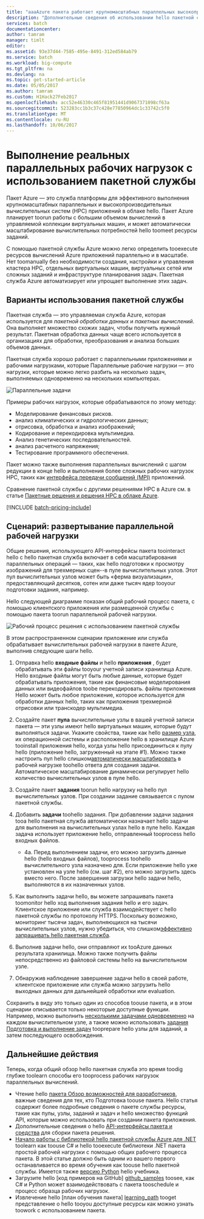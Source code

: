 ```yaml
---
title: "aaaAzure пакета работает крупномасштабных параллельных высокопроизводительных решений в облаке hello | Документы Microsoft"
description: "Дополнительные сведения об использовании hello пакетной службы Azure для крупномасштабных параллельных приложений и рабочих нагрузок HPC"
services: batch
documentationcenter: 
author: tamram
manager: timlt
editor: 
ms.assetid: 93e37d44-7585-495e-8491-312ed584ab79
ms.service: batch
ms.workload: big-compute
ms.tgt_pltfrm: na
ms.devlang: na
ms.topic: get-started-article
ms.date: 05/05/2017
ms.author: tamram
ms.custom: H1Hack27Feb2017
ms.openlocfilehash: acc52e46330c465f81951441d9067371098cf63a
ms.sourcegitcommit: 523283cc1b3c37c428e77850964dc1c33742c5f0
ms.translationtype: MT
ms.contentlocale: ru-RU
ms.lasthandoff: 10/06/2017
---
```

# <a name="run-intrinsically-parallel-workloads-with-batch"></a>Выполнение реальных параллельных рабочих нагрузок с использованием пакетной службы

Пакет Azure — это служба платформы для эффективного выполнения крупномасштабных параллельных и высокопроизводительных вычислительных систем (HPC) приложений в облаке hello. Пакет Azure планирует toorun работы с большим объемом вычислений в управляемой коллекции виртуальных машин, и может автоматически масштабирование вычислительных потребностей hello toomeet ресурсы заданий.

С помощью пакетной службы Azure можно легко определить tooexecute ресурсов вычислений Azure приложений параллельно и в масштабе. Нет toomanually без необходимости создания, настройки и управления кластера HPC, отдельных виртуальных машин, виртуальных сетей или сложных заданий и инфраструктуре планирования задач. Пакетная служба Azure автоматизирует или упрощает выполнение этих задач.

## <a name="use-cases-for-batch"></a>Варианты использования пакетной службы
Пакетная служба — это управляемая служба Azure, которая используется для *пакетной обработки данных* и *пакетных вычислений*. Она выполняет множество схожих задач, чтобы получить нужный результат. Пакетная обработка данных чаще всего используется в организациях для обработки, преобразования и анализа больших объемов данных.

Пакетная служба хорошо работает с параллельными приложениями и рабочими нагрузками, которые Параллельные рабочие нагрузки — это нагрузки, которые можно легко разбить на несколько задач, выполняемых одновременно на нескольких компьютерах.

![Параллельные задачи][1]<br/>

Примеры рабочих нагрузок, которые обрабатываются по этому методу:

* Моделирование финансовых рисков.
* анализ климатических и гидрологических данных;
* отрисовка, обработка и анализ изображений;
* Кодирование и перекодировка мультимедиа.
* Анализ генетических последовательностей.
* анализ расчетного напряжения;
* Тестирование программного обеспечения.

Пакет можно также выполнения параллельных вычислений с шагом редукции в конце hello и выполнения более сложных рабочих нагрузок HPC, таких как [интерфейса передачи сообщений (MPI)](batch-mpi.md) приложений.

Сравнение пакетной службы с другими решениями HPC в Azure см. в статье [Пакетные решения и решения HPC в облаке Azure](batch-hpc-solutions.md).

[!INCLUDE [batch-pricing-include](../../includes/batch-pricing-include.md)]

## <a name="scenario-scale-out-a-parallel-workload"></a>Сценарий: развертывание параллельной рабочей нагрузки
Общие решения, использующего API-интерфейсы пакета toointeract hello с hello пакетная служба включает в себя масштабирования параллельных операций — таких, как hello подготовки к просмотру изображений для трехмерных сцен--в пуле вычислительных узлов. Этот пул вычислительных узлов может быть «ферма визуализации», предоставляющий десятков, сотен или даже тысяч ядер tooyour подготовки задания, например.

Hello следующей диаграмме показан общий рабочий процесс пакета, с помощью клиентского приложения или размещенной службы с помощью пакета toorun параллельной рабочей нагрузки.

![Рабочий процесс решения с использованием пакетной службы][2]

В этом распространенном сценарии приложение или служба обрабатывает вычислительных рабочей нагрузки в пакете Azure, выполнив следующие шаги hello.

1. Отправка hello **входные файлы** и hello **приложения** , будет обрабатывать эти файлы tooyour учетной записи хранилища Azure. Hello входные файлы могут быть любые данные, которые будет обрабатывать приложения, такие как финансовые моделирования данных или видеофайлов toobe перекодировать. файлы приложения Hello может быть любое приложение, которое используется для обработки данных hello, таких как приложения трехмерной отрисовки или транскодер мультимедиа.
2. Создайте пакет **пула** вычислительные узлы в вашей учетной записи пакета — эти узлы имеют hello виртуальных машин, которые будут выполняться задачи. Укажите свойства, такие как hello [размер узла](../cloud-services/cloud-services-sizes-specs.md), их операционной системы и расположение hello в хранилище Azure tooinstall приложения hello, когда узлы hello присоединиться к пулу hello (приложение hello, загруженный на этапе #1). Можно также настроить пул hello слишком[автоматически масштабировать](batch-automatic-scaling.md) в рабочей нагрузке toohello ответа для создания задачи. Автоматическое масштабирование динамически регулирует hello количество вычислительных узлов в пуле hello.
3. Создайте пакет **задания** toorun hello нагрузку на hello пул вычислительных узлов. При создании задание связывается с пулом пакетной службы.
4. Добавить **задачи** toohello задания. При добавлении задачи задания tooa hello пакетная служба автоматически назначает hello задачи для выполнения на вычислительных узлах hello в пуле hello. Каждая задача использует приложение hello, отправленный tooprocess hello входных файлов.
   
   * 4а. Перед выполнением задачи, его можно загрузить данные hello (hello входных файлов), tooprocess toohello вычислительного узла назначено для. Если приложение hello уже установлен на узле hello (см. шаг #2), его можно загрузить здесь вместо него. После завершения загрузки hello задачи hello, выполняются в их назначенных узлов.
5. Как выполнить задачи hello, вы можете запрашивать пакета toomonitor hello ход выполнения задания hello и его задач. Клиентское приложение или служба взаимодействует с hello пакетной службы по протоколу HTTPS. Поскольку возможно, мониторинг тысячи задач, выполняющихся на тысячи вычислительных узлов, нужно убедиться, что слишком[эффективно запрашивать hello пакетная служба](batch-efficient-list-queries.md).
6. Выполнив задачи hello, они отправляют их tooAzure данных результата хранилища. Можно также получить файлы непосредственно из файловой системы hello на вычислительном узле.
7. Обнаружив наблюдение завершение задачи hello в своей работе, клиентское приложение или служба можно загрузить hello выходных данных для дальнейшей обработки или evaluation.

Сохранить в виду это только один из способов toouse пакета, и в этом сценарии описывается только некоторые доступные функции. Например, можно выполнить [несколькими задачами одновременно](batch-parallel-node-tasks.md) на каждом вычислительном узле, а также можно использовать [задания Подготовка и выполнение задач](batch-job-prep-release.md) tooprepare hello узлы для заданий, а затем последующего освобождения.

## <a name="next-steps"></a>Дальнейшие действия
Теперь, когда общий обзор hello пакетная служба это время toodig глубже toolearn способы его tooprocess рабочих нагрузок параллельных вычислений.

* Чтение hello [пакета Обзор возможностей для разработчиков](batch-api-basics.md), важные сведения для тех, кто Подготовка toouse пакета. Hello статья содержит более подробные сведения о пакете службы ресурсы, такие как пулы, узлы, заданий и задач и hello множество функций API, которые можно использовать при создании пакета приложения.
* Дополнительные сведения о hello [API-интерфейсы пакета и средства](batch-apis-tools.md) для сборки пакета решения.
* [Начало работы с библиотекой hello пакетной службы Azure для .NET](batch-dotnet-get-started.md) toolearn как toouse C# и hello tooexecute библиотеки .NET пакета простой рабочей нагрузки с помощью общих рабочего процесса пакета. В этой статье должно быть одним из вашего первого останавливается во время обучения как toouse hello пакетной службы. Имеется также [версию Python](batch-python-tutorial.md) hello учебника.
* Загрузите hello [код примеров на GitHub] [ github_samples] toosee, как C# и Python может взаимодействовать с пакета tooschedule и процесс образца рабочих нагрузок.
* Извлечение hello [план обучения пакета] [ learning_path] tooget представление о hello tooyou доступные ресурсы как можно узнать toowork с использованием пакета.


[github_samples]: https://github.com/Azure/azure-batch-samples
[learning_path]: https://azure.microsoft.com/documentation/learning-paths/batch/

[1]: ./media/batch-technical-overview/tech_overview_01.png
[2]: ./media/batch-technical-overview/tech_overview_02.png
